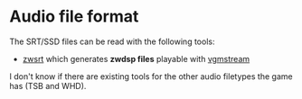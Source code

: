 # Audio file format

The SRT/SSD files can be read with the following tools:
 - [zwsrt](https://hcs64.com/vgm_ripping.html) which generates **zwdsp files** playable with [vgmstream](https://vgmstream.org/)

I don't know if there are existing tools for the other audio filetypes the game has (TSB and WHD).
